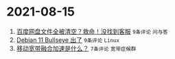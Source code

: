 # 2021-08-15

1. [百度网盘文件全被清空？救命！没找到客服](https://www.v2ex.com/t/795851) `9条评论` `问与答`
1. [Debian 11 Bullseye 出了](https://www.v2ex.com/t/795840) `9条评论` `Linux`
1. [移动宽带融合加速是什么？](https://www.v2ex.com/t/795841) `7条评论` `宽带症候群`
